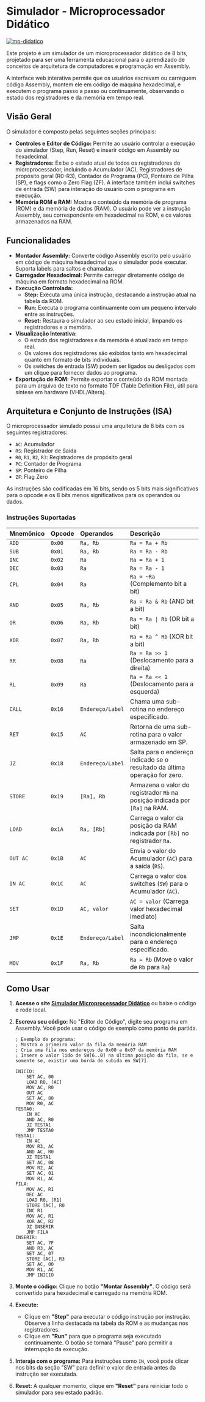# Simulador - Microprocessador Didático

[![mp-didatico](https://github.com/user-attachments/assets/78743905-8a9d-4470-ac11-83db8adf2fb4)](https://luk4w.github.io/mp-didatico/)

Este projeto é um simulador de um microprocessador didático de 8 bits, projetado para ser uma ferramenta educacional para o aprendizado de conceitos de arquitetura de computadores e programação em Assembly. 

A interface web interativa permite que os usuários escrevam ou carreguem código Assembly, montem ele em código de máquina hexadecimal, e executem o programa passo a passo ou continuamente, observando o estado dos registradores e da memória em tempo real.

## Visão Geral

O simulador é composto pelas seguintes seções principais:

* **Controles e Editor de Código:** Permite ao usuário controlar a execução do simulador (Step, Run, Reset) e inserir código em Assembly ou hexadecimal.
* **Registradores:** Exibe o estado atual de todos os registradores do microprocessador, incluindo o Acumulador (AC), Registradores de propósito geral (R0-R3), Contador de Programa (PC), Ponteiro de Pilha (SP), e flags como o Zero Flag (ZF). A interface também inclui switches de entrada (SW) para interação do usuário com o programa em execução.
* **Memória ROM e RAM:** Mostra o conteúdo da memória de programa (ROM) e da memória de dados (RAM). O usuário pode ver a instrução Assembly, seu correspondente em hexadecimal na ROM, e os valores armazenados na RAM.

## Funcionalidades

* **Montador Assembly:** Converte código Assembly escrito pelo usuário em código de máquina hexadecimal que o simulador pode executar. Suporta labels para saltos e chamadas.
* **Carregador Hexadecimal:** Permite carregar diretamente código de máquina em formato hexadecimal na ROM.
* **Execução Controlada:**
    * **Step:** Executa uma única instrução, destacando a instrução atual na tabela da ROM.
    * **Run:** Executa o programa continuamente com um pequeno intervalo entre as instruções.
    * **Reset:** Restaura o simulador ao seu estado inicial, limpando os registradores e a memória.
* **Visualização Interativa:**
    * O estado dos registradores e da memória é atualizado em tempo real.
    * Os valores dos registradores são exibidos tanto em hexadecimal quanto em formato de bits individuais.
    * Os switches de entrada (SW) podem ser ligados ou desligados com um clique para fornecer dados ao programa.
* **Exportação de ROM:** Permite exportar o conteúdo da ROM montada para um arquivo de texto no formato TDF (Table Definition File), útil para síntese em hardware (VHDL/Altera).

## Arquitetura e Conjunto de Instruções (ISA)

O microprocessador simulado possui uma arquitetura de 8 bits com os seguintes registradores:

* `AC`: Acumulador
* `RS`: Registrador de Saída
* `R0`, `R1`, `R2`, `R3`: Registradores de propósito geral
* `PC`: Contador de Programa
* `SP`: Ponteiro de Pilha
* `ZF`: Flag Zero

As instruções são codificadas em 16 bits, sendo os 5 bits mais significativos para o opcode e os 8 bits menos significativos para os operandos ou dados.

### Instruções Suportadas

| Mnemônico | Opcode | Operandos | Descrição |
| :--- | :--- | :--- | :--- |
| `ADD` | `0x00` | `Ra, Rb` | `Ra = Ra + Rb` |
| `SUB` | `0x01` | `Ra, Rb` | `Ra = Ra - Rb` |
| `INC` | `0x02` | `Ra` | `Ra = Ra + 1` |
| `DEC` | `0x03` | `Ra` | `Ra = Ra - 1` |
| `CPL` | `0x04` | `Ra` | `Ra = ~Ra` (Complemento bit a bit) |
| `AND` | `0x05` | `Ra, Rb` | `Ra = Ra & Rb` (AND bit a bit) |
| `OR` | `0x06` | `Ra, Rb` | `Ra = Ra \| Rb` (OR bit a bit) |
| `XOR` | `0x07` | `Ra, Rb` | `Ra = Ra ^ Rb` (XOR bit a bit) |
| `RR` | `0x08` | `Ra` | `Ra = Ra >> 1` (Deslocamento para a direita) |
| `RL` | `0x09` | `Ra` | `Ra = Ra << 1` (Deslocamento para a esquerda) |
| `CALL` | `0x16` | `Endereço/Label`| Chama uma sub-rotina no endereço especificado. |
| `RET` | `0x15` | `AC` | Retorna de uma sub-rotina para o valor armazenado em SP. |
| `JZ` | `0x18` | `Endereço/Label`| Salta para o endereço indicado se o resultado da última operação for zero. |
| `STORE` | `0x19` | `[Ra], Rb` | Armazena o valor do registrador `Rb` na posição indicada por `[Ra]` na RAM. |
| `LOAD` | `0x1A` | `Ra, [Rb]` | Carrega o valor da posição da RAM indicada por `[Rb]` no registrador `Ra`. |
| `OUT AC` | `0x1B` | `AC` | Envia o valor do Acumulador (`AC`) para a saída (`RS`). |
| `IN AC` | `0x1C` | `AC` | Carrega o valor dos switches (`SW`) para o Acumulador (`AC`). |
| `SET` | `0x1D` | `AC, valor` | `AC = valor` (Carrega valor hexadecimal imediato) |
| `JMP` | `0x1E` | `Endereço/Label`| Salta incondicionalmente para o endereço especificado. |
| `MOV` | `0x1F` | `Ra, Rb` | `Ra = Rb` (Move o valor de `Rb` para `Ra`) |

## Como Usar

1.  **Acesse o site [Simulador Microprocessador Didático](https://luk4w.github.io/mp-didatico/)** ou baixe o código e rode local.
2.  **Escreva seu código:** No "Editor de Código", digite seu programa em Assembly. Você pode usar o código de exemplo como ponto de partida.

    ```assembly
    ; Exemplo de programa:
    ; Mostra o primeiro valor da fila da memória RAM
    ; Cria uma fila nos endereços de 0x00 a 0x07 da memória RAM
    ; Insere o valor lido de SW[6..0] na última posição da fila, se e somente se, existir uma borda de subida em SW[7].
    
    INICIO:
        SET AC, 00
        LOAD R0, [AC]
        MOV AC, R0 
        OUT AC
        SET AC, 80 
        MOV R0, AC
    TESTA0:
        IN AC 
        AND AC, R0 
        JZ TESTA1 
        JMP TESTA0
    TESTA1:
        IN AC 
        MOV R3, AC
        AND AC, R0 
        JZ TESTA1
        SET AC, 08
        MOV R2, AC
        SET AC, 01
        MOV R1, AC
    FILA:
        MOV AC, R1
        DEC AC
        LOAD R0, [R1]
        STORE [AC], R0 
        INC R1 
        MOV AC, R1
        XOR AC, R2
        JZ INSERIR
        JMP FILA
    INSERIR:
        SET AC, 7F
        AND R3, AC
        SET AC, 07
        STORE [AC], R3 
        SET AC, 00
        MOV R1, AC	
        JMP INICIO
    ```
3.  **Monte o código:** Clique no botão **"Montar Assembly"**. O código será convertido para hexadecimal e carregado na memória ROM.
4.  **Execute:**
    * Clique em **"Step"** para executar o código instrução por instrução. Observe a linha destacada na tabela da ROM e as mudanças nos registradores.
    * Clique em **"Run"** para que o programa seja executado continuamente. O botão se tornará "Pause" para permitir a interrupção da execução.
5.  **Interaja com o programa:** Para instruções como `IN`, você pode clicar nos bits da seção "SW" para definir o valor de entrada antes da instrução ser executada.
6.  **Reset:** A qualquer momento, clique em **"Reset"** para reiniciar todo o simulador para seu estado padrão.
